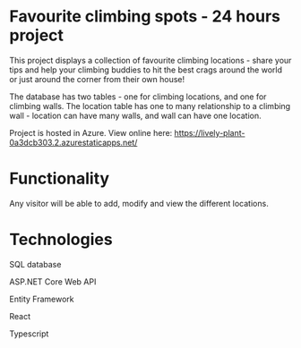 # Favourite climbing spots - 24 hours project
This project displays a collection of favourite climbing locations - share your tips and help your climbing buddies to hit the best crags around the world or just around the corner from their own house!

The database has two tables - one for climbing locations, and one for climbing walls. The location table has one to many relationship to a climbing wall - location can have many walls, and wall can have one location.

Project is hosted in Azure. View online here: https://lively-plant-0a3dcb303.2.azurestaticapps.net/

# Functionality
Any visitor will be able to add, modify and view the different locations.

# Technologies
SQL database

ASP.NET Core Web API

Entity Framework

React

Typescript
